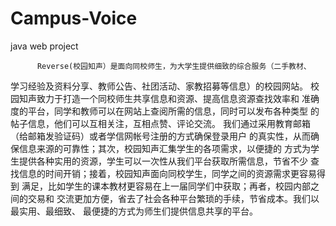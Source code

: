# Campus-Voice
java web project


          Reverse(校园知声）是面向同校师生，为大学生提供细致的综合服务（二手教材、
学习经验及资料分享、教师公告、社团活动、家教招募等信息）的校园网站。
      校园知声致力于打造一个同校师生共享信息和资源、提高信息资源查找效率和
准确度的平台，同学和教师可以在网站上查阅所需的信息，同时可以发布各种类型
的帖子信息，他们可以互相关注，互相点赞、评论交流。
      我们通过采用教育邮箱（给邮箱发验证码）或者学信网帐号注册的方式确保登录用户
的真实性，从而确保信息来源的可靠性；其次，校园知声汇集学生的各项需求，以便捷的
方式为学生提供各种实用的资源，学生可以一次性从我们平台获取所需信息，节省不少
查找信息的时间开销；接着，校园知声面向同校学生，同学之间的资源需求更容易得到
满足，比如学生的课本教材更容易在上一届同学们中获取；再者，校园内部之间的交易和
交流更加方便，省去了社会各种平台繁琐的手续，节省成本。我们以最实用、最细致、
最便捷的方式为师生们提供信息共享的平台。
